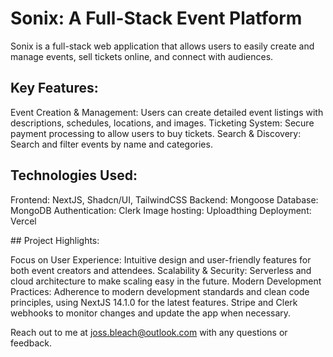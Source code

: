 # Sonix: A Full-Stack Event Platform

Sonix is a full-stack web application that allows users to easily create and manage events, sell tickets online, and connect with audiences.

## Key Features:

Event Creation & Management: Users can create detailed event listings with descriptions, schedules, locations, and images.
Ticketing System: Secure payment processing to allow users to buy tickets.
Search & Discovery: Search and filter events by name and categories.

## Technologies Used:

Frontend: NextJS, Shadcn/UI, TailwindCSS
Backend: Mongoose
Database: MongoDB
Authentication: Clerk
Image hosting: Uploadthing
Deployment: Vercel

## Project Highlights:

Focus on User Experience: Intuitive design and user-friendly features for both event creators and attendees.
Scalability & Security: Serverless and cloud architecture to make scaling easy in the future.
Modern Development Practices: Adherence to modern development standards and clean code principles, using NextJS 14.1.0 for the latest features. Stripe and Clerk webhooks to monitor changes and update the app when necessary.

Reach out to me at joss.bleach@outlook.com with any questions or feedback.
